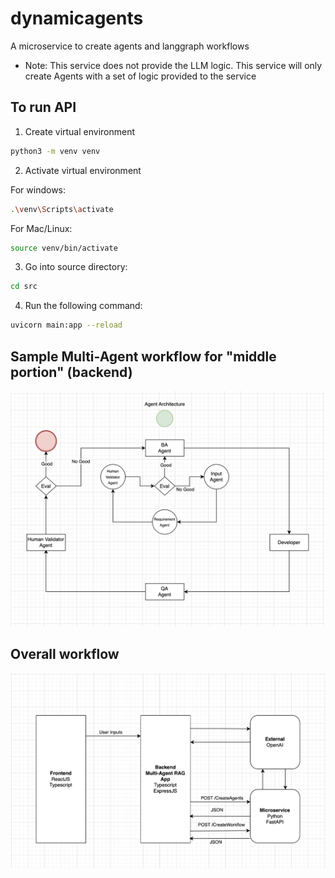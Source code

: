 # dynamicagents
A microservice to create agents and langgraph workflows

* Note: This service does not provide the LLM logic. This service will only create Agents with a set of logic provided to the service

## To run API

1. Create virtual environment

```bash
python3 -m venv venv
```
2. Activate virtual environment

For windows:

```bash
.\venv\Scripts\activate
```

For Mac/Linux:

```bash
source venv/bin/activate
```

3. Go into source directory:

```bash
cd src
```

4. Run the following command:

```bash
uvicorn main:app --reload
```

## Sample Multi-Agent workflow for "middle portion" (backend)
![](image.png)

## Overall workflow
![alt text](image-1.png)